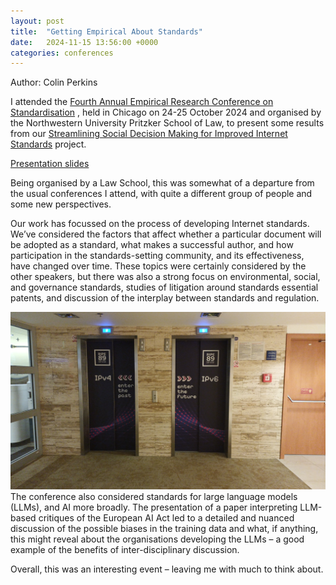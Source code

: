 ```yaml
---
layout: post
title:  "Getting Empirical About Standards"
date:   2024-11-15 13:56:00 +0000
categories: conferences
---
```

Author: Colin Perkins

I attended the [Fourth Annual Empirical Research Conference on Standardisation](https://www.law.northwestern.edu/research-faculty/clbe/events/standardization/ ) , held in Chicago on 24-25 October 2024 and organised by the Northwestern University Pritzker School of Law, to present some results from our [Streamlining Social Decision Making for Improved Internet Standards](https://sodestream.github.io) project.


[Presentation slides](/assets/slides/2024-10-24-Empirical-v3.pdf)

Being organised by a Law School, this was somewhat of a departure from the usual conferences I attend, with quite a different group of people and some new perspectives.

Our work has focussed on the process of developing Internet standards. We’ve considered the factors that affect whether a particular document will be adopted as a standard, what makes a successful author, and how participation in the standards-setting community, and its effectiveness, have changed over time. These topics were certainly considered by the other speakers, but there was also a strong focus on environmental, social, and governance standards, studies of litigation around standards essential patents, and discussion of the interplay between standards and regulation. 

![image](/assets/images/ripe89_ipv4_ipv6.jpg) 
The conference also considered standards for large language models (LLMs), and AI more broadly. The presentation of a paper interpreting LLM-based critiques of the European AI Act led to a detailed and nuanced discussion of the possible biases in the training data and what, if anything, this might reveal about the organisations developing the LLMs – a good example of the benefits of inter-disciplinary discussion. 

Overall, this was an interesting event – leaving me with much to think about.


